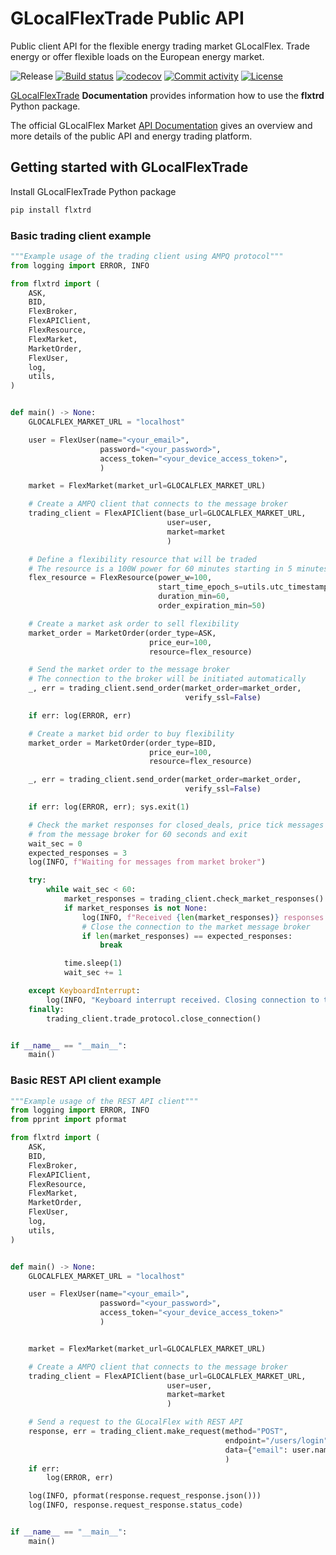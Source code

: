 # GLocalFlexTrade Public API

Public client API for the flexible energy trading market GLocalFlex.
Trade energy or offer flexible loads on the European energy market.

![Release](https://img.shields.io/github/v/release/glocalflex/glocalflextrade?include_prereleases)
[![Build status](https://img.shields.io/github/actions/workflow/status/glocalflex/GLocalFlexTrade/ci.yml?branch=main)](https://github.com/glocalflex/GLocalFlexTrade/actions/workflows/main.yml?query=branch%3Amain)
[![codecov](https://codecov.io/gh/glocalflex/GLocalFlexTrade/branch/main/graph/badge.svg)](https://codecov.io/gh/glocalflex/GLocalFlexTrade)
[![Commit activity](https://img.shields.io/github/commit-activity/m/glocalflex/GLocalFlexTrade)](https://img.shields.io/github/commit-activity/m/glocalflex/GLocalFlexTrade)
[![License](https://img.shields.io/github/license/glocalflex/GLocalFlexTrade)](https://img.shields.io/github/license/glocalflex/GLocalFlexTrade)


[GLocalFlexTrade](https://glocalflex.github.io/GLocalFlexTrade/) **Documentation** provides information how to use the **flxtrd** Python package.

The official GLocalFlex Market [API Documentation](https://www.glocalflexmarket.com/docs/) gives an overview and more details of the public API and energy trading platform.

## Getting started with GLocalFlexTrade


Install GLocalFlexTrade Python package

```sh
pip install flxtrd
```

### Basic trading client example

```py
"""Example usage of the trading client using AMPQ protocol"""
from logging import ERROR, INFO

from flxtrd import (
    ASK,
    BID,
    FlexBroker,
    FlexAPIClient,
    FlexResource,
    FlexMarket,
    MarketOrder,
    FlexUser,
    log,
    utils,
)


def main() -> None:
    GLOCALFLEX_MARKET_URL = "localhost"

    user = FlexUser(name="<your_email>",
                    password="<your_password>",
                    access_token="<your_device_access_token>",
                    )

    market = FlexMarket(market_url=GLOCALFLEX_MARKET_URL)

    # Create a AMPQ client that connects to the message broker
    trading_client = FlexAPIClient(base_url=GLOCALFLEX_MARKET_URL,
                                   user=user,
                                   market=market
                                   )

    # Define a flexibility resource that will be traded
    # The resource is a 100W power for 60 minutes starting in 5 minutes
    flex_resource = FlexResource(power_w=100,
                                 start_time_epoch_s=utils.utc_timestamp_s() + utils.min_to_s(5),
                                 duration_min=60,
                                 order_expiration_min=50)

    # Create a market ask order to sell flexibility
    market_order = MarketOrder(order_type=ASK,
                               price_eur=100,
                               resource=flex_resource)

    # Send the market order to the message broker
    # The connection to the broker will be initiated automatically
    _, err = trading_client.send_order(market_order=market_order,
                                       verify_ssl=False)

    if err: log(ERROR, err)

    # Create a market bid order to buy flexibility
    market_order = MarketOrder(order_type=BID,
                               price_eur=100,
                               resource=flex_resource)

    _, err = trading_client.send_order(market_order=market_order,
                                       verify_ssl=False)

    if err: log(ERROR, err); sys.exit(1)

    # Check the market responses for closed_deals, price tick messages
    # from the message broker for 60 seconds and exit
    wait_sec = 0
    expected_responses = 3
    log(INFO, f"Waiting for messages from market broker")

    try:
        while wait_sec < 60:
            market_responses = trading_client.check_market_responses()
            if market_responses is not None:
                log(INFO, f"Received {len(market_responses)} responses from market broker")
                # Close the connection to the market message broker
                if len(market_responses) == expected_responses:
                    break

            time.sleep(1)
            wait_sec += 1

    except KeyboardInterrupt:
        log(INFO, "Keyboard interrupt received. Closing connection to the market broker")
    finally:
        trading_client.trade_protocol.close_connection()


if __name__ == "__main__":
    main()

```


### Basic REST API client example

```py
"""Example usage of the REST API client"""
from logging import ERROR, INFO
from pprint import pformat

from flxtrd import (
    ASK,
    BID,
    FlexBroker,
    FlexAPIClient,
    FlexResource,
    FlexMarket,
    MarketOrder,
    FlexUser,
    log,
    utils,
)


def main() -> None:
    GLOCALFLEX_MARKET_URL = "localhost"

    user = FlexUser(name="<your_email>",
                    password="<your_password>",
                    access_token="<your_device_access_token>"
                    )


    market = FlexMarket(market_url=GLOCALFLEX_MARKET_URL)

    # Create a AMPQ client that connects to the message broker
    trading_client = FlexAPIClient(base_url=GLOCALFLEX_MARKET_URL,
                                   user=user,
                                   market=market
                                   )

    # Send a request to the GLocalFlex with REST API
    response, err = trading_client.make_request(method="POST",
                                                endpoint="/users/login",
                                                data={"email": user.name, "password": user.password},
                                                )
    if err:
        log(ERROR, err)

    log(INFO, pformat(response.request_response.json()))
    log(INFO, response.request_response.status_code)


if __name__ == "__main__":
    main()

```
